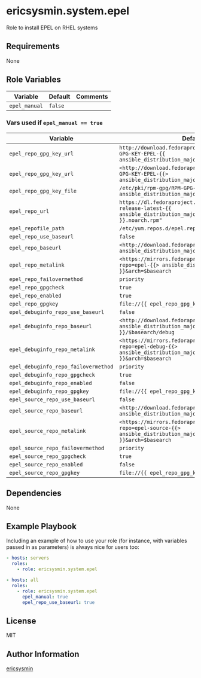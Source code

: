 # ericsysmin.system.epel

Role to install EPEL on RHEL systems

## Requirements

None

## Role Variables

| Variable      | Default | Comments |
| ------------- | ------- | -------- |
| `epel_manual` | `false` |          |

### Vars used if `epel_manual == true`

| Variable                             | Default                                                                                                                 | Comments |
| ------------------------------------ | ----------------------------------------------------------------------------------------------------------------------- | -------- |
| `epel_repo_gpg_key_url`              | `http://download.fedoraproject.org/pub/epel/RPM-GPG-KEY-EPEL-{{ ansible_distribution_major_version }}`                  |          |
| `epel_repo_gpg_key_url`              | `<http://download.fedoraproject.org/pub/epel/RPM-GPG-KEY-EPEL-{{> ansible_distribution_major_version }}"`               |          |
| `epel_repo_gpg_key_file`             | `/etc/pki/rpm-gpg/RPM-GPG-KEY-EPEL-{{ ansible_distribution_major_version }}"`                                           |          |
| `epel_repo_url`                      | `https://dl.fedoraproject.org/pub/epel/epel-release-latest-{{ ansible_distribution_major_version }}.noarch.rpm"`        |          |
| `epel_repofile_path`                 | `/etc/yum.repos.d/epel.repo`                                                                                            |          |
| `epel_repo_use_baseurl`              | `false`                                                                                                                 |          |
| `epel_repo_baseurl`                  | `<http://download.fedoraproject.org/pub/epel/{{> ansible_distribution_major_version }}/$basearch`                       |          |
| `epel_repo_metalink`                 | `<https://mirrors.fedoraproject.org/metalink?repo=epel-{{> ansible_distribution_major_version }}&arch=$basearch`        |          |
| `epel_repo_failovermethod`           | `priority`                                                                                                              |          |
| `epel_repo_gpgcheck`                 | `true`                                                                                                                  |          |
| `epel_repo_enabled`                  | `true`                                                                                                                  |          |
| `epel_repo_gpgkey`                   | `file://{{ epel_repo_gpg_key_file }}`                                                                                   |          |
| `epel_debuginfo_repo_use_baseurl`    | `false`                                                                                                                 |          |
| `epel_debuginfo_repo_baseurl`        | `<http://download.fedoraproject.org/pub/epel/{{> ansible_distribution_major_version }}/$basearch/debug`                 |          |
| `epel_debuginfo_repo_metalink`       | `<https://mirrors.fedoraproject.org/metalink?repo=epel-debug-{{> ansible_distribution_major_version }}&arch=$basearch`  |          |
| `epel_debuginfo_repo_failovermethod` | `priority`                                                                                                              |          |
| `epel_debuginfo_repo_gpgcheck`       | `true`                                                                                                                  |          |
| `epel_debuginfo_repo_enabled`        | `false`                                                                                                                 |          |
| `epel_debuginfo_repo_gpgkey`         | `file://{{ epel_repo_gpg_key_file }}`                                                                                   |          |
| `epel_source_repo_use_baseurl`       | `false`                                                                                                                 |          |
| `epel_source_repo_baseurl`           | `<http://download.fedoraproject.org/pub/epel/{{> ansible_distribution_major_version }}/SRPMS`                           |          |
| `epel_source_repo_metalink`          | `<https://mirrors.fedoraproject.org/metalink?repo=epel-source-{{> ansible_distribution_major_version }}&arch=$basearch` |          |
| `epel_source_repo_failovermethod`    | `priority`                                                                                                              |          |
| `epel_source_repo_gpgcheck`          | `true`                                                                                                                  |          |
| `epel_source_repo_enabled`           | `false`                                                                                                                 |          |
| `epel_source_repo_gpgkey`            | `file://{{ epel_repo_gpg_key_file }}`                                                                                   |          |

## Dependencies

None

## Example Playbook

Including an example of how to use your role (for instance, with variables
passed in as parameters) is always nice for users too:

```yaml
- hosts: servers
  roles:
    - role: ericsysmin.system.epel
```

```yaml
- hosts: all
  roles:
    - role: ericsysmin.system.epel
      epel_manual: true
      epel_repo_use_baseurl: true
```

## License

MIT

## Author Information

[ericsysmin](https://ericsysmin.com)
